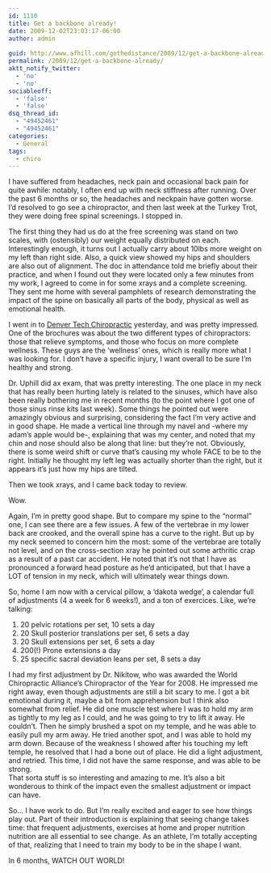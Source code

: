 ```yaml
---
id: 1110
title: Get a backbone already!
date: 2009-12-02T23:03:17-06:00
author: admin
  
guid: http://www.afhill.com/gothedistance/2009/12/get-a-backbone-already/
permalink: /2009/12/get-a-backbone-already/
aktt_notify_twitter:
  - 'no'
  - 'no'
sociableoff:
  - 'false'
  - 'false'
dsq_thread_id:
  - "49452461"
  - "49452461"
categories:
  - General
tags:
  - chiro
---
```

I have suffered from headaches, neck pain and occasional back pain for quite awhile: notably, I often end up with neck stiffness after running. Over the past 6 months or so, the headaches and neckpain have gotten worse. I&#8217;d resolved to go see a chiropractor, and then last week at the Turkey Trot, they were doing free spinal screenings. I stopped in.

The first thing they had us do at the free screening was stand on two scales, with (ostensibly) our weight equally distributed on each. Interestingly enough, it turns out I actually carry about 10lbs more weight on my left than right side. Also, a quick view showed my hips and shoulders are also out of alignment. The doc in attendance told me briefly about their practice, and when I found out they were located only a few minutes from my work, I agreed to come in for some xrays and a complete screening. They sent me home with several pamphlets of research demonstrating the impact of the spine on basically all parts of the body, physical as well as emotional health. 

I went in to [Denver Tech Chiropractic](http://denvertechchiro.com/) yesterday, and was pretty impressed. One of the brochures was about the two different types of chiropractors: those that relieve symptoms, and those who focus on more complete wellness. These guys are the &#8216;wellness&#8217; ones, which is really more what I was looking for. I don&#8217;t have a specific injury, I want overall to be sure I&#8217;m healthy and strong. 

Dr. Uphill did ax exam, that was pretty interesting. The one place in my neck that has really been hurting lately is related to the sinuses, which have also been really bothering me in recent months (to the point where I got one of those sinus rinse kits last week). Some things he pointed out were amazingly obvious and surprising, considering the fact I&#8217;m very active and in good shape. He made a vertical line through my navel and -where my adam&#8217;s apple would be-, explaining that was my center, and noted that my chin and nose should also be along that line: but they&#8217;re not. Obviously, there is some weird shift or curve that&#8217;s causing my whole FACE to be to the right. Initially he thought my left leg was actually shorter than the right, but it appears it&#8217;s just how my hips are tilted.

Then we took xrays, and I came back today to review. 

Wow.

Again, I&#8217;m in pretty good shape. But to compare my spine to the &#8220;normal&#8221; one, I can see there are a few issues. A few of the vertebrae in my lower back are crooked, and the overall spine has a curve to the right. But up by my neck seemed to concern him the most: some of the vertebrae are totally not level, and on the cross-section xray he pointed out some arthritic crap as a result of a past car accident. He noted that it&#8217;s not that I have as pronounced a forward head posture as he&#8217;d anticipated, but that I have a LOT of tension in my neck, which will ultimately wear things down.

So, home I am now with a cervical pillow, a &#8216;dakota wedge&#8217;, a calendar full of adjustments (4 a week for 6 weeks!), and a ton of exercices. Like, we&#8217;re talking:

  1. 20 pelvic rotations per set, 10 sets a day
  2. 20 Skull posterior translations per set, 6 sets a day
  3. 20 Skull extensions per set, 6 sets a day
  4. 200(!) Prone extensions a day
  5. 25 specific sacral deviation leans per set, 8 sets a day

I had my first adjustment by Dr. Nikitow, who was awarded the World Chiropractic Alliance&#8217;s Chiropractor of the Year for 2008. He impressed me right away, even though adjustments are still a bit scary to me. I got a bit emotional during it, maybe a bit from apprehension but I think also somewhat from relief. He did one muscle test where I was to hold my arm as tightly to my leg as I could, and he was going to try to lift it away. He couldn&#8217;t. Then he simply brushed a spot on my temple, and he was able to easily pull my arm away. He tried another spot, and I was able to hold my arm down. Because of the weakness I showed after his touching my left temple, he resolved that I had a bone out of place. He did a light adjustment, and retried. This time, I did not have the same response, and was able to be strong.  
That sorta stuff is so interesting and amazing to me. It&#8217;s also a bit wonderous to think of the impact even the smallest adjustment or impact can have. 

So&#8230; I have work to do. But I&#8217;m really excited and eager to see how things play out. Part of their introduction is explaining that seeing change takes time: that frequent adjustments, exercises at home and proper nutrition nutrition are all essential to see change. As an athlete, I&#8217;m totally accepting of that, realizing that I need to train my body to be in the shape I want. 

In 6 months, WATCH OUT WORLD!
